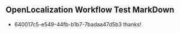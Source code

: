 ## OpenLocalization Workflow Test MarkDown
* 640017c5-e549-44fb-b1b7-7badaa47d5b3 thanks!

<!--HONumber=Jul16_HO5-->


